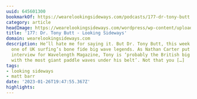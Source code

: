 ```yaml
---
uuid: 645601300
bookmarkOf: https://wearelookingsideways.com/podcasts/177-dr-tony-butt
category: article
headImage: https://wearelookingsideways.com/wordpress/wp-content/uploads/2022/02/TonyButt-3-scaled.jpg
title: '177: Dr. Tony Butt - Looking Sideways'
domain: wearelookingsideways.com
description: He’ll hate me for saying it. But Dr. Tony Butt, this week’s guest, is
  one of UK surfing’s bone fide big wave legends. As Nathan Carter put it in a recent
  interview for Wavelength Magazine, Tony is ‘probably the British big wave surfer
  with the most giant paddle waves under his belt’. Not that you […]
tags:
- looking sideways
- matt barr
date: '2023-01-26T19:47:55.367Z'
highlights:
---
```



